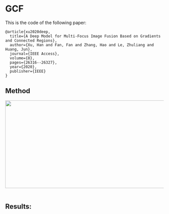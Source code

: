 # GCF
This is the code of the following paper:
```
@article{xu2020deep,
  title={A Deep Model for Multi-Focus Image Fusion Based on Gradients and Connected Regions},
  author={Xu, Han and Fan, Fan and Zhang, Hao and Le, Zhuliang and Huang, Jun},
  journal={IEEE Access},
  volume={8},
  pages={26316--26327},
  year={2020},
  publisher={IEEE}
}
```
## Method
<div align=center><img src="https://github.com/hanna-xu/DDcGAN/blob/master/figures/framework.png" width="600" height="280"/></div><br>

## Results:
